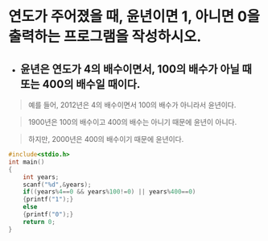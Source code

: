 # 연도가 주어졌을 때, 윤년이면 1, 아니면 0을 출력하는 프로그램을 작성하시오.
+ ## 윤년은 연도가 4의 배수이면서, 100의 배수가 아닐 때 또는 400의 배수일 때이다.

> 예를 들어, 2012년은 4의 배수이면서 100의 배수가 아니라서 윤년이다. 

> 1900년은 100의 배수이고 400의 배수는 아니기 때문에 윤년이 아니다. 

> 하지만, 2000년은 400의 배수이기 때문에 윤년이다.

```c
#include<stdio.h>
int main()
{    
    int years;
    scanf("%d",&years);
    if((years%4==0 && years%100!=0) || years%400==0)
    {printf("1");}
    else
    {printf("0");}
    return 0;
}
```